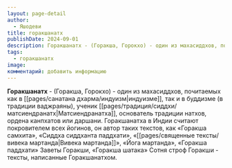 ```yaml
---
layout: page-detail
author:
  - Яшодеви
title: горакшанатх
publishDate: 2024-09-01
description: Горакшанатх - (Горакша, Горокхо) - один из махасиддхов, почитаемых как в индуизме, так и в буддизме (в традиции ваджраяны), ученик Матсиендранатха, основатель традиции натхов, ордена канпхатов или даршани.
tags:
  - горакшанатх
image: 
комментарий: добавить информацию
---
```

**Горакшанатх** - (Горакша, Горокхо) - один из махасиддхов, почитаемых как в [[pages/санатана дхарма/индуизм|индуизме]], так и в буддизме (в традиции ваджраяны), ученик [[pages/традиция/сиддхи/матсиендранатх|Матсиендранатха]], основатель традиции натхов, ордена канпхатов или даршани. Горакшанатха в Индии считают покровителем всех йогинов, он автор таких текстов, как «Горакша самхита», «Сиддха сиддханта паддхати», «[[pages/священные тексты/вивека мартанда|Вивека мартанда]]», «Йога мартанда», «Горакша паддхати» Заветы Горакши, «Горакша шатака» Сотня строф Горакши - тексты, написанные Горакшанатхом.

